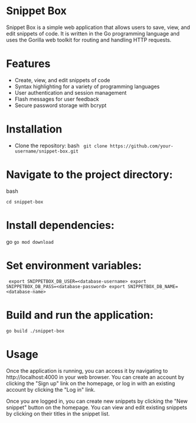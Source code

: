 # Snippet Box
Snippet Box is a simple web application that allows users to save, view, and edit snippets of code. It is written in the Go programming language and uses the Gorilla web toolkit for routing and handling HTTP requests.

# Features
* Create, view, and edit snippets of code
* Syntax highlighting for a variety of programming languages
* User authentication and session management
* Flash messages for user feedback
* Secure password storage with bcrypt

# Installation
* Clone the repository:
bash
`
git clone https://github.com/your-username/snippet-box.git`


# Navigate to the project directory:
bash

`cd snippet-box`

# Install dependencies:
go
`go mod download`

# Set environment variables:

`
export SNIPPETBOX_DB_USER=<database-username>
export SNIPPETBOX_DB_PASS=<database-password>
export SNIPPETBOX_DB_NAME=<database-name>`

# Build and run the application:


`go build ./snippet-box`

# Usage
Once the application is running, you can access it by navigating to http://localhost:4000 in your web browser. You can create an account by clicking the "Sign up" link on the homepage, or log in with an existing account by clicking the "Log in" link.

Once you are logged in, you can create new snippets by clicking the "New snippet" button on the homepage. You can view and edit existing snippets by clicking on their titles in the snippet list.

